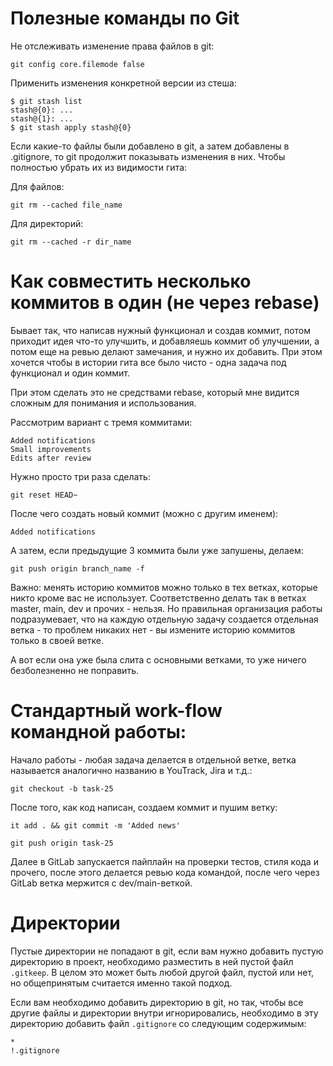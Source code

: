 
# Полезные команды по Git

Не отслеживать изменение права файлов в git:

`git config core.filemode false`

Применить изменения конкретной версии из стеша:

```
$ git stash list
stash@{0}: ...
stash@{1}: ...
$ git stash apply stash@{0}
```

Если какие-то файлы были добавлено в git, а затем добавлены в .gitignore, то git продолжит показывать изменения в них.
Чтобы полностью убрать их из видимости гита:

Для файлов:

`git rm --cached file_name` 

Для директорий:

`git rm --cached -r dir_name` 

# Как совместить несколько коммитов в один (не через rebase)

Бывает так, что написав нужный функционал и создав коммит, потом приходит идея что-то улучшить, и добавляешь коммит
об улучшении, а потом еще на ревью делают замечания, и нужно их добавить. При этом хочется чтобы в истории гита все было
чисто - одна задача под функционал и один коммит.

При этом сделать это не средствами rebase, который мне видится сложным для понимания и использования.

Рассмотрим вариант с тремя коммитами:

```
Added notifications
Small improvements
Edits after review
```

Нужно просто три раза сделать:

`git reset HEAD~`

После чего создать новый коммит (можно с другим именем):

`Added notifications`

А затем, если предыдущие 3 коммита были уже запушены, делаем:

`git push origin branch_name -f`

Важно: менять историю коммитов можно только в тех ветках, которые никто кроме вас не использует. Соответственно делать
так в ветках master, main, dev и прочих - нельзя. Но правильная организация работы подразумевает, что на каждую отдельную
задачу создается отдельная ветка - то проблем никаких нет - вы измените историю коммитов только в своей ветке.

А вот если она уже была слита с основными ветками, то уже ничего безболезненно не поправить.

# Стандартный work-flow командной работы:

Начало работы - любая задача делается в отдельной ветке, ветка называется аналогично названию в YouTrack, Jira и т.д.:

`git checkout -b task-25`

После того, как код написан, создаем коммит и пушим ветку:

`it add . && git commit -m 'Added news'`

`git push origin task-25`

Далее в GitLab запускается пайплайн на проверки тестов, стиля кода и прочего, после этого делается ревью кода командой,
после чего через GitLab ветка мержится с dev/main-веткой.

# Директории

Пустые директории не попадают в git, если вам нужно добавить пустую директорию в проект, необходимо разместить в ней
пустой файл `.gitkeep`. В целом это может быть любой другой файл, пустой или нет, но общепринятым считается именно такой
подход.

Если вам необходимо добавить директорию в git, но так, чтобы все другие файлы и директории внутри игнорировались, 
необходимо в эту директорию добавить файл `.gitignore` со следующим содержимым:

```
*
!.gitignore
```
